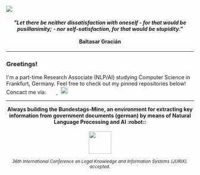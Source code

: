 ![](https://komarev.com/ghpvc/?username=TheItCrOw&color=yellow&base=11934)

<div>
  <h4 align="center"><i>"Let there be neither dissatisfaction with oneself - for that would be pusillanimity; - nor self-satisfaction, for that would be stupidity."</i><br/><br/>Baltasar Gracián</h4>
  <hr/>
</div>

### Greetings!
I'm a part-time Research Associate (NLP/AI) studying Computer Science in Frankfurt, Germany. Feel free to check out my pinned repositories below! Concact me via:
  <label>&nbsp;</label>
  <a href="mailto:k.boenisch@outlook.com">
    <img width="15" src="https://github.com/TheItCrOw/TheItCrOw/assets/49918134/a087a0fa-0f9f-479f-99e2-ba10568e5577"/>
  </a>
  <label>&nbsp;</label>
  <a href="https://www.kaggle.com/kevinbnisch" target="_blank">
    <img width="20" src="https://github.com/TheItCrOw/TheItCrOw/assets/49918134/9f6528a7-336c-4229-bd58-a0ee03103274"/>
  </a>
<hr/>
<div align="center">
<b>Always building the Bundestags-Mine, an environment for extracting key information from government documents (german) by means of Natural Language Processing and AI :robot::</b>
</div>
<br/>
<div align="center">
  <a href="https://bundestag-mine.de/" target="_blank" background="red">
    <img src="https://github.com/TheItCrOw/Bundestags-Mine/assets/49918134/5c9b92df-4b05-4129-81ea-685430c10c19" width="60"/>
  </a>
  <p>
    <sub><i>36th International Conference on Legal Knowledge and Information Systems (JURIX). accepted.</i></sub>
  </p>
</div>
